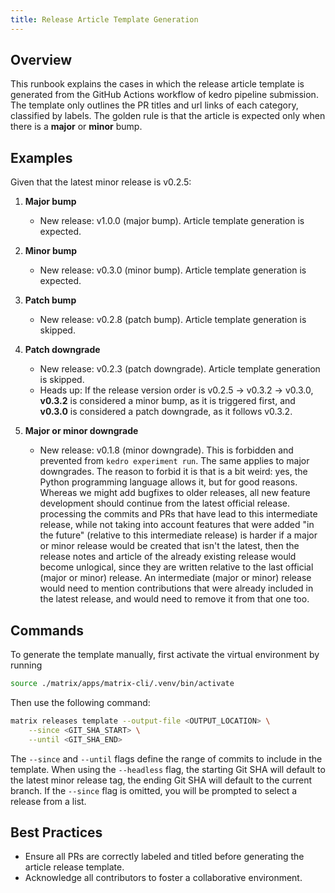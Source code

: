 ```yaml
---
title: Release Article Template Generation
---
```


## Overview

This runbook explains the cases in which the release article template is generated from the GitHub Actions workflow of kedro pipeline submission. The template only outlines the PR titles and url links of each category, classified by labels. The golden rule is that the article is expected only when there is a **major** or **minor** bump.

## Examples
Given that the latest minor release is v0.2.5:

1. **Major bump**  
    - New release: v1.0.0 (major bump). Article template generation is expected.
    
2. **Minor bump**  
    - New release: v0.3.0 (minor bump). Article template generation is expected.
    
3. **Patch bump**  
    - New release: v0.2.8 (patch bump). Article template generation is skipped.
    
4. **Patch downgrade**  
    - New release: v0.2.3 (patch downgrade). Article template generation is skipped.  
    - Heads up: If the release version order is v0.2.5 → v0.3.2 → v0.3.0, **v0.3.2** is considered a minor bump, as it is triggered first, and **v0.3.0** is considered a patch downgrade, as it follows v0.3.2.
    
5. **Major or minor downgrade**  
    - New release: v0.1.8 (minor downgrade). This is forbidden and prevented from `kedro experiment run`. The same applies to major downgrades.
The reason to forbid it is that is a bit weird: yes, the Python programming language allows it, but for good reasons. Whereas we might add bugfixes to older releases, all new feature development should continue from the latest official release. processing the commits and PRs that have lead to this intermediate release, while not taking into account features that were added "in the future" (relative to this intermediate release) is harder if a major or minor release would be created that isn't the latest, then the release notes and article of the already existing release would become unlogical, since they are written relative to the last official (major or minor) release. An intermediate (major or minor) release would need to mention contributions that were already included in the latest release, and would need to remove it from that one too.

## Commands

To generate the template manually, first activate the virtual environment by running 

```bash
source ./matrix/apps/matrix-cli/.venv/bin/activate
```

Then use the following command:

```bash
matrix releases template --output-file <OUTPUT_LOCATION> \
    --since <GIT_SHA_START> \
    --until <GIT_SHA_END> 
```

The `--since` and `--until` flags define the range of commits to include in the template. When using the `--headless` flag, the starting Git SHA will default to the latest minor release tag, the ending Git SHA will default to the current branch. If the `--since` flag is omitted, you will be prompted to select a release from a list.

## Best Practices

- Ensure all PRs are correctly labeled and titled before generating the article release template.
- Acknowledge all contributors to foster a collaborative environment.